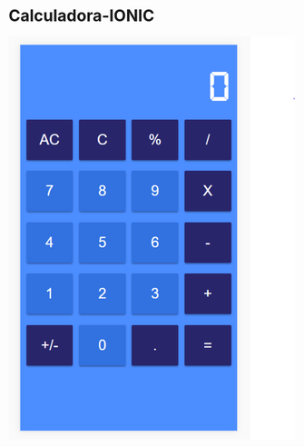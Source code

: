 # Calculadora-IONIC
<img src="https://github.com/andresfernandeznad/Calculadora-IONIC/blob/master/img/Captura.PNG">
